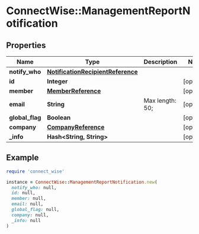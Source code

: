 # ConnectWise::ManagementReportNotification

## Properties

| Name | Type | Description | Notes |
| ---- | ---- | ----------- | ----- |
| **notify_who** | [**NotificationRecipientReference**](NotificationRecipientReference.md) |  |  |
| **id** | **Integer** |  | [optional] |
| **member** | [**MemberReference**](MemberReference.md) |  | [optional] |
| **email** | **String** |  Max length: 50; | [optional] |
| **global_flag** | **Boolean** |  | [optional] |
| **company** | [**CompanyReference**](CompanyReference.md) |  | [optional] |
| **_info** | **Hash&lt;String, String&gt;** |  | [optional] |

## Example

```ruby
require 'connect_wise'

instance = ConnectWise::ManagementReportNotification.new(
  notify_who: null,
  id: null,
  member: null,
  email: null,
  global_flag: null,
  company: null,
  _info: null
)
```

